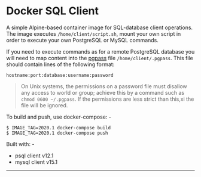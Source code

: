 # Docker SQL Client
A simple Alpine-based container image for SQL-database client operations.
The image executes `/home/client/script.sh`, mount your own script
in order to execute your own PostgreSQL or MySQL commands.

If you need to execute commands as for a remote PostgreSQL database
you will need to map content into the [pgpass] file `/home/client/.pgpass`.
This file should contain lines of the following format:

    hostname:port:database:username:password

>   On Unix systems, the permissions on a password file must disallow any
    access to world or group; achieve this by a command such as
    `chmod 0600 ~/.pgpass`. If the permissions are less strict than this,xi
    the file will be ignored.

To build and push, use docker-compose: -

    $ IMAGE_TAG=2020.1 docker-compose build
    $ IMAGE_TAG=2020.1 docker-compose push

Built with: -

- psql client v12.1
- mysql client v15.1

---

[pgpass]: https://www.postgresql.org/docs/12/libpq-pgpass.html

